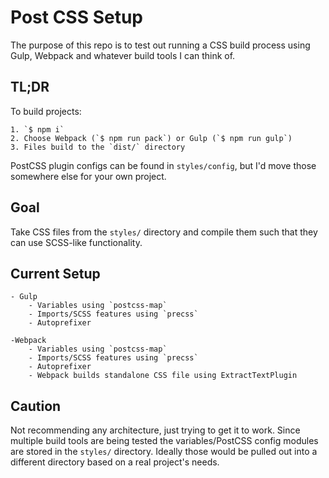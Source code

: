 # Post CSS Setup

The purpose of this repo is to test out running a CSS build process using Gulp, Webpack and whatever build tools I can think of.

## TL;DR
To build projects:

    1. `$ npm i`
    2. Choose Webpack (`$ npm run pack`) or Gulp (`$ npm run gulp`)
    3. Files build to the `dist/` directory

PostCSS plugin configs can be found in `styles/config`, but I'd move those somewhere else for your own project.


## Goal

Take CSS files from the `styles/` directory and compile them such that they can use SCSS-like functionality.

## Current Setup

    - Gulp
        - Variables using `postcss-map`
        - Imports/SCSS features using `precss`
        - Autoprefixer

    -Webpack
        - Variables using `postcss-map`
        - Imports/SCSS features using `precss`
        - Autoprefixer
        - Webpack builds standalone CSS file using ExtractTextPlugin


## Caution

Not recommending any architecture, just trying to get it to work. Since multiple build tools are being tested the variables/PostCSS config modules are stored in the `styles/` directory. Ideally those would be pulled out into a different directory based on a real project's needs.